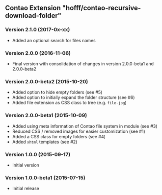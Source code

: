 Contao Extension "hofff/contao-recursive-download-folder"
---------------------------------------------------------

### Version 2.1.0 (2017-0x-xx) ###
- Added an optional search for files names

### Version 2.0.0 (2016-11-06) ###
- Final version with consolidation of changes in version 2.0.0-beta1 and 2.0.0-beta2

### Version 2.0.0-beta2 (2015-10-20) ###
- Added option to hide empty folders (see #5)
- Added option to initially expand the folder structure (see #6)
- Added file extension as CSS class to tree (e.g. `file-jpg`)

### Version 2.0.0-beta1 (2015-10-09) ###
- Added using meta information of Contao file system in module (see #3)
- Reduced CSS / removed images for easier customization (see #1)
- Added a CSS class for empty folders (see #4)
- Added `xhtml` templates (see #2)

### Version 1.0.0 (2015-09-17) ###
- Initial version

### Version 1.0.0-beta1 (2015-07-15) ###
- Initial release